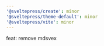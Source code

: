 ```yaml
---
'@sveltepress/create': minor
'@sveltepress/theme-default': minor
'@sveltepress/vite': minor
---
```


feat: remove mdsvex
